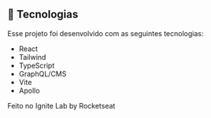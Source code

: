 ## 🚀 Tecnologias

Esse projeto foi desenvolvido com as seguintes tecnologias:

- React
- Tailwind
- TypeScript
- GraphQL/CMS
- Vite
- Apollo

Feito no Ignite Lab by Rocketseat
